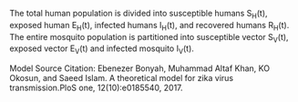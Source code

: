 The total human population is divided into susceptible humans S<sub>H</sub>(t), exposed human E<sub>H</sub>(t), infected humans I<sub>H</sub>(t), and recovered humans R<sub>H</sub>(t). The entire mosquito population is partitioned into susceptible vector S<sub>V</sub>(t), exposed vector E<sub>V</sub>(t) and infected mosquito I<sub>V</sub>(t).

Model Source Citation: Ebenezer Bonyah, Muhammad Altaf Khan, KO Okosun, and Saeed Islam. A theoretical model for zika virus transmission.PloS one, 12(10):e0185540, 2017.